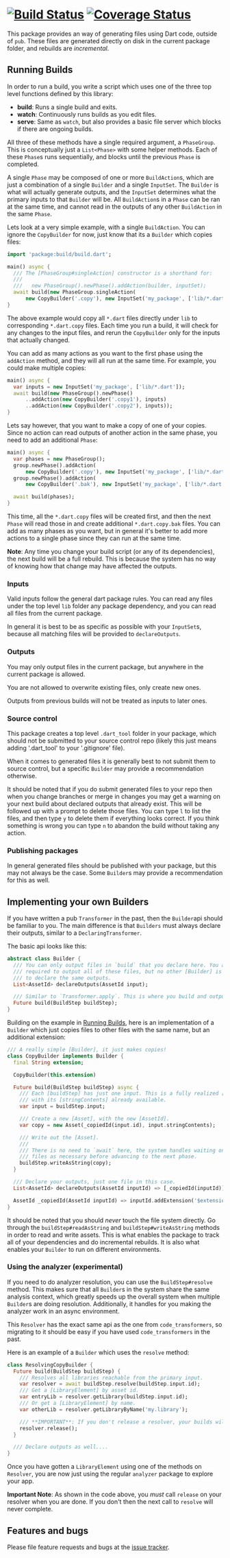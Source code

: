 # [![Build Status](https://travis-ci.org/dart-lang/build.svg?branch=master)](https://travis-ci.org/dart-lang/build) [![Coverage Status](https://coveralls.io/repos/dart-lang/build/badge.svg?branch=master)](https://coveralls.io/r/dart-lang/build)

This package provides an way of generating files using Dart code, outside of
`pub`. These files are generated directly on disk in the current package folder,
and rebuilds are _incremental_.

## Running Builds

In order to run a build, you write a script which uses one of the three top
level functions defined by this library:

- **build**: Runs a single build and exits.
- **watch**: Continuously runs builds as you edit files.
- **serve**: Same as `watch`, but also provides a basic file server which blocks
    if there are ongoing builds.

All three of these methods have a single required argument, a `PhaseGroup`. This
is conceptually just a `List<Phase>` with some helper methods. Each of these
`Phase`s runs sequentially, and blocks until the previous `Phase` is completed.

A single `Phase` may be composed of one or more `BuildAction`s, which are just
a combination of a single `Builder` and a single `InputSet`. The `Builder` is
what will actually generate outputs, and the `InputSet` determines what the
primary inputs to that `Builder` will be. All `BuildAction`s in a `Phase` can
be ran at the same time, and cannot read in the outputs of any other
`BuildAction` in the same `Phase`.

Lets look at a very simple example, with a single `BuildAction`. You can ignore
the `CopyBuilder` for now, just know that its a `Builder` which copies files:

```dart
import 'package:build/build.dart';

main() async {
  /// The [PhaseGroup#singleAction] constructor is a shorthand for:
  ///
  ///   new PhaseGroup().newPhase().addAction(builder, inputSet);
  await build(new PhaseGroup.singleAction(
      new CopyBuilder('.copy'), new InputSet('my_package', ['lib/*.dart'])));
}
```

The above example would copy all `*.dart` files directly under `lib` to
corresponding `*.dart.copy` files. Each time you run a build, it will check for
any changes to the input files, and rerun the `CopyBuilder` only for the inputs
that actually changed.

You can add as many actions as you want to the first phase using the `addAction`
method, and they will all run at the same time. For example, you could make
multiple copies:

```dart
main() async {
  var inputs = new InputSet('my_package', ['lib/*.dart']);
  await build(new PhaseGroup().newPhase()
      ..addAction(new CopyBuilder('.copy1'), inputs)
      ..addAction(new CopyBuilder('.copy2'), inputs));
}
```

Lets say however, that you want to make a copy of one of your copies. Since
no action can read outputs of another action in the same phase, you need to add
an additional `Phase`:

```dart
main() async {
  var phases = new PhaseGroup();
  group.newPhase().addAction(
      new CopyBuilder('.copy'), new InputSet('my_package', ['lib/*.dart']));
  group.newPhase().addAction(
      new CopyBuilder('.bak'), new InputSet('my_package', ['lib/*.dart.copy']));

  await build(phases);
}
```

This time, all the `*.dart.copy` files will be created first, and then the next
`Phase` will read those in and create additional `*.dart.copy.bak` files. You
can add as many phases as you want, but in general it's better to add more
actions to a single phase since they can run at the same time.

**Note**: Any time you change your build script (or any of its dependencies),
the next build will be a full rebuild. This is because the system has no way
of knowing how that change may have affected the outputs.

### Inputs

Valid inputs follow the general dart package rules. You can read any files under
the top level `lib` folder any package dependency, and you can read all files
from the current package.

In general it is best to be as specific as possible with your `InputSet`s,
because all matching files will be provided to `declareOutputs`.

### Outputs

You may only output files in the current package, but anywhere in the current
package is allowed.

You are not allowed to overwrite existing files, only create new ones.

Outputs from previous builds will not be treated as inputs to later ones.

### Source control

This package creates a top level `.dart_tool` folder in your package, which
should not be submitted to your source control repo (likely this just means
adding '.dart_tool' to your '.gitignore' file).

When it comes to generated files it is generally best to not submit them to
source control, but a specific `Builder` may provide a recommendation otherwise.

It should be noted that if you do submit generated files to your repo then when
you change branches or merge in changes you may get a warning on your next build
about declared outputs that already exist. This will be followed up with a
prompt to delete those files. You can type `l` to list the files, and then type
`y` to delete them if everything looks correct. If you think something is wrong
you can type `n` to abandon the build without taking any action.

### Publishing packages

In general generated files should be published with your package, but this may
not always be the case. Some `Builder`s may provide a recommendation for this as
well.

## Implementing your own Builders

If you have written a pub `Transformer` in the past, then the `Builder`api
should be familiar to you. The main difference is that `Builders` must always
declare their outputs, similar to a `DeclaringTransformer`.

The basic api looks like this:

```dart
abstract class Builder {
  /// You can only output files in `build` that you declare here. You are not
  /// required to output all of these files, but no other [Builder] is allowed
  /// to declare the same outputs.
  List<AssetId> declareOutputs(AssetId input);

  /// Similar to `Transformer.apply`. This is where you build and output files.
  Future build(BuildStep buildStep);
}
```

Building on the example in [Running Builds](#running-builds), here is an
implementation of a `Builder` which just copies files to other files with the
same name, but an additional extension:

```dart
/// A really simple [Builder], it just makes copies!
class CopyBuilder implements Builder {
  final String extension;

  CopyBuilder(this.extension)

  Future build(BuildStep buildStep) async {
    /// Each [buildStep] has just one input. This is a fully realized [Asset]
    /// with its [stringContents] already available.
    var input = buildStep.input;

    /// Create a new [Asset], with the new [AssetId].
    var copy = new Asset(_copiedId(input.id), input.stringContents);

    /// Write out the [Asset].
    ///
    /// There is no need to `await` here, the system handles waiting on these
    /// files as necessary before advancing to the next phase.
    buildStep.writeAsString(copy);
  }

  /// Declare your outputs, just one file in this case.
  List<AssetId> declareOutputs(AssetId inputId) => [_copiedId(inputId)];

  AssetId _copiedId(AssetId inputId) => inputId.addExtension('$extension');
}
```

It should be noted that you should _never_ touch the file system directly. Go
through the `buildStep#readAsString` and `buildStep#writeAsString` methods in
order to read and write assets. This is what enables the package to track all of
your dependencies and do incremental rebuilds. It is also what enables your
`Builder` to run on different environments.

### Using the analyzer (**experimental**)

If you need to do analyzer resolution, you can use the `BuildStep#resolve`
method. This makes sure that all `Builder`s in the system share the same
analysis context, which greatly speeds up the overall system when multiple
`Builder`s are doing resolution. Additionally, it handles for you making the
analyzer work in an async environment.

This `Resolver` has the exact same api as the one from `code_transformers`, so
migrating to it should be easy if you have used `code_transformers` in the past.

Here is an example of a `Builder` which uses the `resolve` method:

```dart
class ResolvingCopyBuilder {
  Future build(BuildStep buildStep) {
    /// Resolves all libraries reachable from the primary input.
    var resolver = await buildStep.resolve(buildStep.input.id);
    /// Get a [LibraryElement] by asset id.
    var entryLib = resolver.getLibrary(buildStep.input.id);
    /// Or get a [LibraryElement] by name.
    var otherLib = resolver.getLibraryByName('my.library');

    /// **IMPORTANT**: If you don't release a resolver, your builds will hang.
    resolver.release();
  }

  /// Declare outputs as well....
}
```

Once you have gotten a `LibraryElement` using one of the methods on `Resolver`,
you are now just using the regular `analyzer` package to explore your app.

**Important Note**: As shown in the code above, you _must_ call `release` on
your resolver when you are done. If you don't then the next call to `resolve`
will never complete.

## Features and bugs

Please file feature requests and bugs at the [issue tracker][tracker].

[tracker]: https://github.com/dart-lang/build/issues
